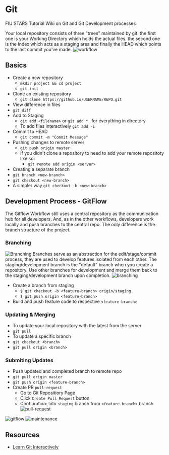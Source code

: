 # Git
FIU STARS Tutorial Wiki on Git and Git Development processes

Your local repository consists of three "trees" maintained by git. the first one is your Working Directory which holds the actual files. the second one is the Index which acts as a staging area and finally the HEAD which points to the last commit you've made.
![workflow](http://rogerdudler.github.io/git-guide/img/trees.png)

## Basics
  * Create a new repository
    * `mkdir project && cd project`
    * `git init`
  * Clone an existing repository
    * `git clone https://github.io/USERNAME/REPO.git`
  * View difference in files
   * `git diff`
  * Add to Staging
    * `git add <filename>` or `git add * ` for everything in directory
    * To add files interactively `git add -i`
  * Commit to HEAD
    * `git commit -m "Commit Message"`
  * Pushing changes to remote server
    * `git push origin master`
    * If you didn't clone a repository to need to add your remote repositoty like so:
      * `git remote add origin <server>`
  * Creating a separate branch
   * `git branch <new-branch>`
   * `git checkout <new-branch>`
   * A simpler way `git checkout -b <new-branch>`


## Development Process - GitFlow
The Gitflow Workflow still uses a central repository as the communication hub for all developers. And, as in the other workflows, developers work locally and push branches to the central repo. The only difference is the branch structure of the project.

### Branching
![Branching](https://www.atlassian.com/git/images/tutorials/collaborating/using-branches/hero.svg)
Branches serve as an abstraction for the edit/stage/commit process, they are used to develop features isolated from each other. The staging/development branch is the "default" branch when you create a repository. 
Use other branches for development and merge them back to the staging/development branch upon completion.
![branching](http://rogerdudler.github.io/git-guide/img/branches.png)
  * Create a branch from staging
    * `$ git checkout -b <feature-branch> origin/staging`
    * `$ git push origin <feature-branch>`
  * Build and push feature code to respective `<feature-branch>`

### Updating & Merging
 * To update your local repository with the latest from the server
  * `git pull`
 * To update a specific branch
  * `git checkout <branch>` 
  * `git pull origin <branch>`

### Submiting Updates
 * Push updated and completed branch to remote repo
  * `git pull origin master`
  * `git push origin <feature-branch>`
 * Create PR `pull-request`
   * Go to Git Repositiory Page
   * Click `Create Pull Request` button
   * Confiuration: Into `staging` branch from `<feature-branch>` branch
     ![pull-request](https://guides.github.com/activities/hello-world/create-pr.png) 

![gitflow](https://www.atlassian.com/git/images/tutorials/collaborating/comparing-workflows/gitflow-workflow/01.svg)
![maintenance](https://www.atlassian.com/git/images/tutorials/collaborating/comparing-workflows/gitflow-workflow/05.svg)


## Resources
* [Learn Git Interactively](https://try.github.io/levels/1/challenges/1)
